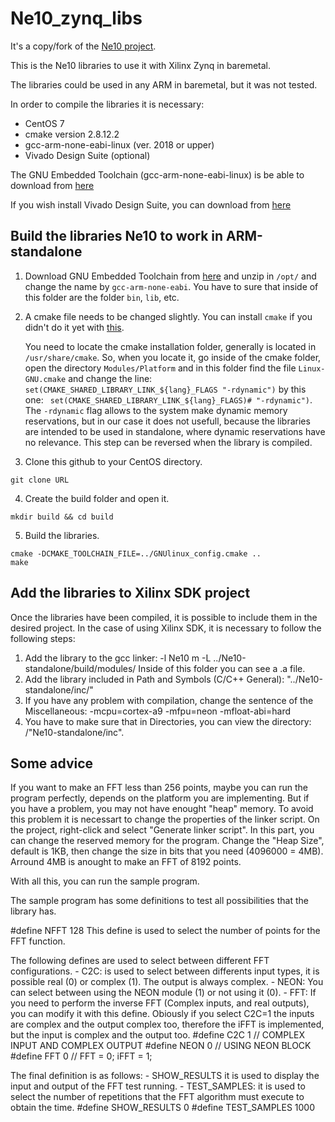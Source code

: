 # Ne10_zynq_libs
It's a copy/fork of the [Ne10 project](https://github.com/projectNe10/Ne10). 

This is the Ne10 libraries to use it with Xilinx Zynq in baremetal. 

The libraries could be used in any ARM in baremetal, but it was not tested.

In order to compile the libraries it is necessary:
* CentOS 7
* cmake version 2.8.12.2
* gcc-arm-none-eabi-linux (ver. 2018 or upper)
* Vivado Design Suite (optional)

The GNU Embedded Toolchain (gcc-arm-none-eabi-linux) is be able to download from [here](https://developer.arm.com/open-source/gnu-toolchain/gnu-rm/downloads)

If you wish install Vivado Design Suite, you can download from [here](https://www.xilinx.com/support/download.html)

## Build the libraries Ne10 to work in ARM-standalone

1. Download GNU Embedded Toolchain from [here](https://developer.arm.com/open-source/gnu-toolchain/gnu-rm/downloads) and unzip in ```/opt/``` and change the name by ```gcc-arm-none-eabi```. You have to sure that inside of this folder are the folder ```bin```, ```lib```, etc.
2. A cmake file needs to be changed slightly. You can install ```cmake``` if you didn't do it yet with [this](https://cmake.org/install/).   
   
   You need to locate the cmake installation folder, generally is located in ```/usr/share/cmake```. So, when you locate it, go inside of the cmake folder, open the directory ```Modules/Platform``` and in this folder find the file ```Linux-GNU.cmake``` and change the line: ```set(CMAKE_SHARED_LIBRARY_LINK_${lang}_FLAGS "-rdynamic")``` by this one: ``` set(CMAKE_SHARED_LIBRARY_LINK_${lang}_FLAGS)# "-rdynamic")```.   
   The ```-rdynamic``` flag allows to the system make dynamic memory reservations, but in our case it does not usefull, because the libraries are intended to be used in standalone, where dynamic reservations have no relevance. This step can be reversed when the library is compiled.

3. Clone this github to your CentOS directory.
```
git clone URL
```
4. Create the build folder and open it.
```
mkdir build && cd build
```
5. Build the libraries.
```
cmake -DCMAKE_TOOLCHAIN_FILE=../GNUlinux_config.cmake ..
make
```
## Add the libraries to Xilinx SDK project
Once the libraries have been compiled, it is possible to include them in the desired project. In the case of using Xilinx SDK, it is necessary to follow the following steps:
1. Add the library to the gcc linker:
	-l Ne10 m -L ../Ne10-standalone/build/modules/
	Inside of this folder you can see a .a file. 
2. Add the library included in Path and Symbols (C/C++ General):
	"../Ne10-standalone/inc/"
3. If you have any problem with compilation, change the sentence of the Miscellaneous:
	-mcpu=cortex-a9 -mfpu=neon -mfloat-abi=hard
4. You have to make sure that in Directories, you can view the directory: /"Ne10-standalone/inc".


## Some advice
If you want to make an FFT less than 256 points, maybe you can run the program perfectly, depends on the platform you are implementing.
But if you have a problem, you may not have enought "heap" memory.
To avoid this problem it is necessart to change the properties of the linker script. On the  project, right-click and select "Generate linker script". 
In this part, you can change the reserved memory for the program. Change the "Heap Size", default is 1KB, then change the size in bits that you need (4096000 = 4MB). 
Arround 4MB is anought to make an FFT of 8192 points. 

With all this, you can run the sample program. 

The sample program has some definitions to test all possibilities that the library has. 

#define NFFT 128
This define is used to select the number of points for the FFT function.

The following defines are used to select between different FFT configurations. 
	- C2C: is used to select between differents input types, it is possible real (0) or complex (1). The output is always complex. 
	- NEON: You can select between using the NEON module (1) or not using it (0).
	- FFT: If you need to perform the inverse FFT (Complex inputs, and real outputs), you can modify it with this define. 
	Obiously if you select C2C=1 the inputs are complex and the output complex too, therefore the iFFT is implemented, but the input is complex and the output too. 
#define C2C 	1	// COMPLEX INPUT AND COMPLEX OUTPUT
#define NEON	0	// USING NEON BLOCK
#define FFT	0	// FFT = 0; iFFT = 1;

The final definition is as follows:
	- SHOW_RESULTS it is used to display the input and output of the FFT test running. 
	- TEST_SAMPLES: it is used to select the number of repetitions that the FFT algorithm must execute to obtain the time. 
#define SHOW_RESULTS 	0
#define TEST_SAMPLES	1000
